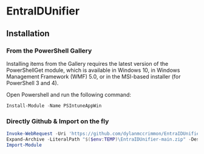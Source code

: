 # EntraIDUnifier


## Installation
### From the PowerShell Gallery

Installing items from the Gallery requires the latest version of the PowerShellGet module, which is available in Windows 10, in Windows Management Framework (WMF) 5.0, or in the MSI-based installer (for PowerShell 3 and 4).

Open Powershell and run the following command:

```PowerShell tab=
Install-Module -Name PSIntuneAppWin
```

### Directly Github & Import on the fly
```PowerShell tab=
Invoke-WebRequest -Uri 'https://github.com/dylanmccrimmon/EntraIDUnifier/archive/refs/heads/main.zip' -OutFile "$($env:TEMP)\EntraIDUnifier-main.zip"; `
Expand-Archive -LiteralPath "$($env:TEMP)\EntraIDUnifier-main.zip" -DestinationPath "$($env:USERPROFILE)\Documents\WindowsPowerShell\Modules\EntraIDUnifier-main"; `
Import-Module



```